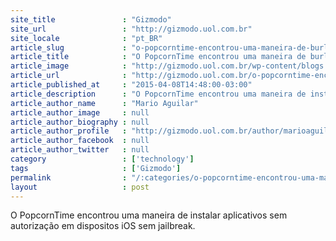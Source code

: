 ```yaml
---
site_title               : "Gizmodo"
site_url                 : "http://gizmodo.uol.com.br"
site_locale              : "pt_BR"
article_slug             : "o-popcorntime-encontrou-uma-maneira-de-burlar-a-seguranca-do-ios"
article_title            : "O PopcornTime encontrou uma maneira de burlar a segurança do iOS"
article_image            : "http://gizmodo.uol.com.br/wp-content/blogs.dir/8/files/2015/04/xnom7dcpwat5odng9ufc.jpg"
article_url              : "http://gizmodo.uol.com.br/o-popcorntime-encontrou-uma-maneira-de-burlar-a-seguranca-do-ios/"
article_published_at     : "2015-04-08T14:48:00-03:00"
article_description      : "O PopcornTime encontrou uma maneira de instalar aplicativos sem autorização em dispositos iOS sem jailbreak."
article_author_name      : "Mario Aguilar"
article_author_image     : null
article_author_biography : null
article_author_profile   : "http://gizmodo.uol.com.br/author/marioaguilar/"
article_author_facebook  : null
article_author_twitter   : null
category                 : ['technology']
tags                     : ['Gizmodo']
permalink                : "/:categories/o-popcorntime-encontrou-uma-maneira-de-burlar-a-seguranca-do-ios/"
layout                   : post
---
```


O PopcornTime encontrou uma maneira de instalar aplicativos sem autorização em dispositos iOS sem jailbreak.
